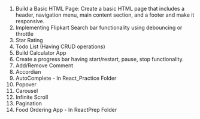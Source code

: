 1. Build a Basic HTML Page: Create a basic HTML page that includes a header, navigation menu, main content section, and a footer and make it responsive.
2. Implementing Flipkart Search bar functionality using debouncing or throttle
3. Star Rating
4. Todo List (Having CRUD operations)
5. Build Calculator App
6. Create a progress bar having start/restart, pause, stop functionality.
7. Add/Remove Comment
8. Accordian
9. AutoComplete - In React_Practice Folder
10. Popover
11. Carousel
12. Infinite Scroll
13. Pagination
14. Food Ordering App - In ReactPrep Folder